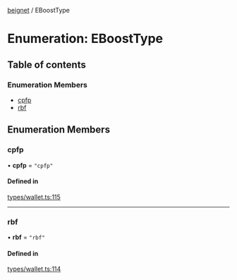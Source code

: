 [beignet](../README.md) / EBoostType

# Enumeration: EBoostType

## Table of contents

### Enumeration Members

- [cpfp](EBoostType.md#cpfp)
- [rbf](EBoostType.md#rbf)

## Enumeration Members

### cpfp

• **cpfp** = ``"cpfp"``

#### Defined in

[types/wallet.ts:115](https://github.com/synonymdev/beignet/blob/583604f/src/types/wallet.ts#L115)

___

### rbf

• **rbf** = ``"rbf"``

#### Defined in

[types/wallet.ts:114](https://github.com/synonymdev/beignet/blob/583604f/src/types/wallet.ts#L114)
